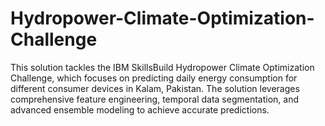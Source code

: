 # Hydropower-Climate-Optimization-Challenge
This solution tackles the IBM SkillsBuild Hydropower Climate Optimization Challenge, which focuses on predicting daily energy consumption for different consumer devices in Kalam, Pakistan. The solution leverages comprehensive feature engineering, temporal data segmentation, and advanced ensemble modeling to achieve accurate predictions.
